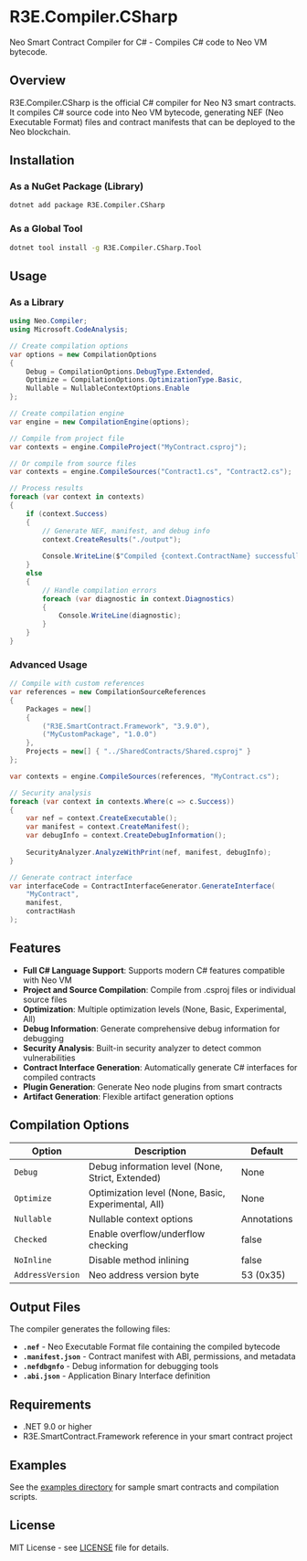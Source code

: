 # R3E.Compiler.CSharp

Neo Smart Contract Compiler for C# - Compiles C# code to Neo VM bytecode.

## Overview

R3E.Compiler.CSharp is the official C# compiler for Neo N3 smart contracts. It compiles C# source code into Neo VM bytecode, generating NEF (Neo Executable Format) files and contract manifests that can be deployed to the Neo blockchain.

## Installation

### As a NuGet Package (Library)

```bash
dotnet add package R3E.Compiler.CSharp
```

### As a Global Tool

```bash
dotnet tool install -g R3E.Compiler.CSharp.Tool
```

## Usage

### As a Library

```csharp
using Neo.Compiler;
using Microsoft.CodeAnalysis;

// Create compilation options
var options = new CompilationOptions
{
    Debug = CompilationOptions.DebugType.Extended,
    Optimize = CompilationOptions.OptimizationType.Basic,
    Nullable = NullableContextOptions.Enable
};

// Create compilation engine
var engine = new CompilationEngine(options);

// Compile from project file
var contexts = engine.CompileProject("MyContract.csproj");

// Or compile from source files
var contexts = engine.CompileSources("Contract1.cs", "Contract2.cs");

// Process results
foreach (var context in contexts)
{
    if (context.Success)
    {
        // Generate NEF, manifest, and debug info
        context.CreateResults("./output");
        
        Console.WriteLine($"Compiled {context.ContractName} successfully!");
    }
    else
    {
        // Handle compilation errors
        foreach (var diagnostic in context.Diagnostics)
        {
            Console.WriteLine(diagnostic);
        }
    }
}
```

### Advanced Usage

```csharp
// Compile with custom references
var references = new CompilationSourceReferences
{
    Packages = new[] 
    { 
        ("R3E.SmartContract.Framework", "3.9.0"),
        ("MyCustomPackage", "1.0.0")
    },
    Projects = new[] { "../SharedContracts/Shared.csproj" }
};

var contexts = engine.CompileSources(references, "MyContract.cs");

// Security analysis
foreach (var context in contexts.Where(c => c.Success))
{
    var nef = context.CreateExecutable();
    var manifest = context.CreateManifest();
    var debugInfo = context.CreateDebugInformation();
    
    SecurityAnalyzer.AnalyzeWithPrint(nef, manifest, debugInfo);
}

// Generate contract interface
var interfaceCode = ContractInterfaceGenerator.GenerateInterface(
    "MyContract", 
    manifest, 
    contractHash
);
```

## Features

- **Full C# Language Support**: Supports modern C# features compatible with Neo VM
- **Project and Source Compilation**: Compile from .csproj files or individual source files
- **Optimization**: Multiple optimization levels (None, Basic, Experimental, All)
- **Debug Information**: Generate comprehensive debug information for debugging
- **Security Analysis**: Built-in security analyzer to detect common vulnerabilities
- **Contract Interface Generation**: Automatically generate C# interfaces for compiled contracts
- **Plugin Generation**: Generate Neo node plugins from smart contracts
- **Artifact Generation**: Flexible artifact generation options

## Compilation Options

| Option | Description | Default |
|--------|-------------|---------|
| `Debug` | Debug information level (None, Strict, Extended) | None |
| `Optimize` | Optimization level (None, Basic, Experimental, All) | None |
| `Nullable` | Nullable context options | Annotations |
| `Checked` | Enable overflow/underflow checking | false |
| `NoInline` | Disable method inlining | false |
| `AddressVersion` | Neo address version byte | 53 (0x35) |

## Output Files

The compiler generates the following files:

- **`.nef`** - Neo Executable Format file containing the compiled bytecode
- **`.manifest.json`** - Contract manifest with ABI, permissions, and metadata
- **`.nefdbgnfo`** - Debug information for debugging tools
- **`.abi.json`** - Application Binary Interface definition

## Requirements

- .NET 9.0 or higher
- R3E.SmartContract.Framework reference in your smart contract project

## Examples

See the [examples directory](https://github.com/neo-project/neo-devpack-dotnet/tree/master/examples) for sample smart contracts and compilation scripts.

## License

MIT License - see [LICENSE](https://github.com/neo-project/neo-devpack-dotnet/blob/master/LICENSE) file for details.